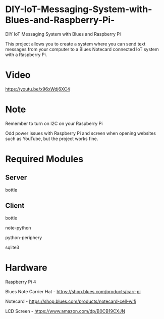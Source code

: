 # DIY-IoT-Messaging-System-with-Blues-and-Raspberry-Pi-
DIY IoT Messaging System with Blues and Raspberry Pi 

This project allows you to create a system where you can send text messages from your computer to a Blues Notecard connected IoT system with a Raspberry Pi.

# Video
https://youtu.be/x96xWdj6XC4

# Note
Remember to turn on I2C on your Raspberry Pi

Odd power issues with Raspberry Pi and screen when opening websites such as YouTube, but the project works fine.

# Required Modules

## Server
bottle

## Client
bottle

note-python

python-periphery

sqlite3

# Hardware
Raspberry Pi 4

Blues Note Carrier Hat - https://shop.blues.com/products/carr-pi

Notecard - https://shop.blues.com/products/notecard-cell-wifi

LCD Screen - https://www.amazon.com/dp/B0CB19CXJN
